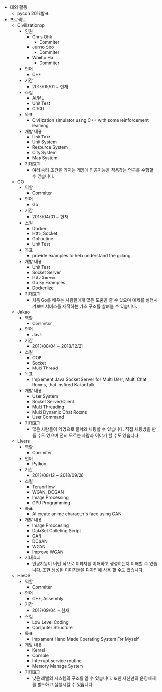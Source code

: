 - 대외 활동
  - pycon 2018발표
- 프로젝트
  - Civilizationpp
    - 인원
      - Chris Ohk
        - Commiter
      - Junho Seo
        - Commiter
      - Wonho Ha
        - Commiter
    - 언어
      - C++
    - 기간
      - 2018/05/01 ~ 현재
    - 스킬
      - AI/ML
      - Unit Test
      - CI/CD
    - 목표
      - Civilization simulator using C++ with some reinforcement learning
    - 개발 내용
      - Unit Test
      - Unit System
      - Resource System
      - City System
      - Map System
    - 기대효과
      - 여러 승리 조건을 가지는 게임에 인공지능을 적용하는 연구를 수행할 수 있습니다.
  - GO
    - 역할
      - Commiter
    - 언어
      - Go
    - 기간
      - 2018/04/01 ~ 현재
    - 스킬
      - Docker
      - Http, Socket
      - GoRoutine
      - Unit Test
    - 목표
      - provide examples to help understand the golang
    - 개발 내용
      - Unit Test
      - Socket Server
      - Http Server
      - Go By Examples
      - Dockerlize
    - 기대효과
      - 처음 Go를 배우는 사람들에게 많은 도움을 줄 수 있으며 예제를 실행시켜보며 서비스를 제작하는 기초 구조를 살펴볼 수 있습니다.
  - Jakao
    - 역할
      - Commiter
    - 언어
      - Java
    - 기간
      - 2018/08/04 ~ 2018/12/21
    - 스킬
      - OOP
      - Socket
      - Multi Thread
    - 목표
      - Implement Java Socket Server for Multi User, Multi Chat Rooms, that insfired KakaoTalk
    - 개발 내용
      - User System
      - Socket Server/Client
      - Multi Threading
      - Multi Dynamic Chat Rooms
      - User Command
    - 기대효과
      - 많은 사람들이 익명으로 들어와 채팅할 수 있습니다. 직접 채팅방을 만들 수도 있으며 전혀 모르는 사람과 이야기 할 수도 있습니다.
  - Livers
    - 역할
      - Commiter
    - 언어
      - Python
    - 기간
      - 2018/08/12 ~ 2018/09/26
    - 스킬
      - Tensorflow
      - WGAN, DCGAN
      - Image Processing
      - GPU Programming
    - 목표
      - AI create anime character's face using GAN
    - 개발 내용
      - Image Proccesing
      - DataSet Colleting Script
      - GAN
      - DCGAN
      - WGAN
      - Improve WGAN
    - 기대효과
      - 인공지능이 어떤 식으로 이미지를 이해하고 생성하는지 이해할 수 있습니다. 또한 생성된 이미지들을 디자인에 사용 할 수도 있습니다.
  - HieOS
    - 역할
      - Commiter
    - 언어
      - C++, Assembly
    - 기간
      - 2018/09/04 ~ 현재
    - 스킬
      - Low Level Coding
      - Computer Structure
    - 목표
      - Implament Hand Made Operating System For Myself
    - 개발 내용
      - Kernel
      - Console
      - Interrupt service routine
      - Memory Manage System
    - 기대효과
      - 낮은 레벨의 시스템의 구조를 알 수 있습니다. 또한 자신만의 운영체제를 빌드하고 실행시킬 수 있습니다.